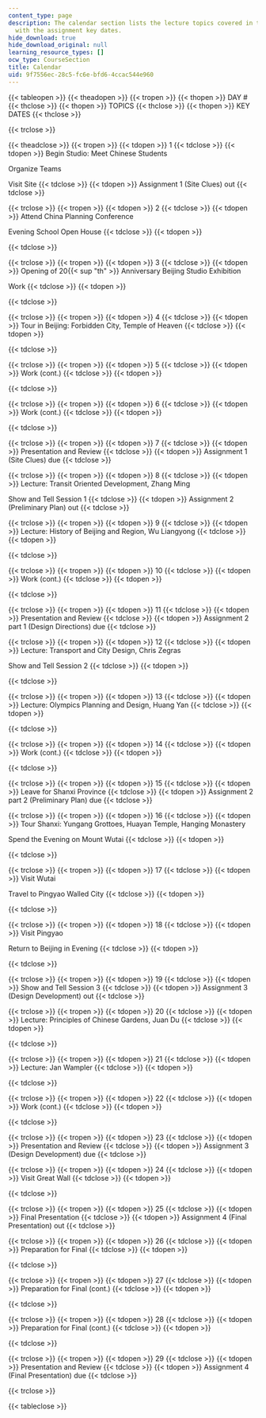 ```yaml
---
content_type: page
description: The calendar section lists the lecture topics covered in the course along
  with the assignment key dates.
hide_download: true
hide_download_original: null
learning_resource_types: []
ocw_type: CourseSection
title: Calendar
uid: 9f7556ec-28c5-fc6e-bfd6-4ccac544e960
---
```


{{< tableopen >}}
{{< theadopen >}}
{{< tropen >}}
{{< thopen >}}
DAY #
{{< thclose >}}
{{< thopen >}}
TOPICS
{{< thclose >}}
{{< thopen >}}
KEY DATES
{{< thclose >}}

{{< trclose >}}

{{< theadclose >}}
{{< tropen >}}
{{< tdopen >}}
1
{{< tdclose >}}
{{< tdopen >}}
Begin Studio: Meet Chinese Students  
  
Organize Teams  
  
Visit Site
{{< tdclose >}}
{{< tdopen >}}
Assignment 1 (Site Clues) out
{{< tdclose >}}

{{< trclose >}}
{{< tropen >}}
{{< tdopen >}}
2
{{< tdclose >}}
{{< tdopen >}}
Attend China Planning Conference  
  
Evening School Open House
{{< tdclose >}}
{{< tdopen >}}

{{< tdclose >}}

{{< trclose >}}
{{< tropen >}}
{{< tdopen >}}
3
{{< tdclose >}}
{{< tdopen >}}
Opening of 20{{< sup "th" >}} Anniversary Beijing Studio Exhibition  
  
Work
{{< tdclose >}}
{{< tdopen >}}

{{< tdclose >}}

{{< trclose >}}
{{< tropen >}}
{{< tdopen >}}
4
{{< tdclose >}}
{{< tdopen >}}
Tour in Beijing: Forbidden City, Temple of Heaven
{{< tdclose >}}
{{< tdopen >}}

{{< tdclose >}}

{{< trclose >}}
{{< tropen >}}
{{< tdopen >}}
5
{{< tdclose >}}
{{< tdopen >}}
Work (cont.)
{{< tdclose >}}
{{< tdopen >}}

{{< tdclose >}}

{{< trclose >}}
{{< tropen >}}
{{< tdopen >}}
6
{{< tdclose >}}
{{< tdopen >}}
Work (cont.)
{{< tdclose >}}
{{< tdopen >}}

{{< tdclose >}}

{{< trclose >}}
{{< tropen >}}
{{< tdopen >}}
7
{{< tdclose >}}
{{< tdopen >}}
Presentation and Review
{{< tdclose >}}
{{< tdopen >}}
Assignment 1 (Site Clues) due
{{< tdclose >}}

{{< trclose >}}
{{< tropen >}}
{{< tdopen >}}
8
{{< tdclose >}}
{{< tdopen >}}
Lecture: Transit Oriented Development, Zhang Ming  
  
Show and Tell Session 1
{{< tdclose >}}
{{< tdopen >}}
Assignment 2 (Preliminary Plan) out
{{< tdclose >}}

{{< trclose >}}
{{< tropen >}}
{{< tdopen >}}
9
{{< tdclose >}}
{{< tdopen >}}
Lecture: History of Beijing and Region, Wu Liangyong
{{< tdclose >}}
{{< tdopen >}}

{{< tdclose >}}

{{< trclose >}}
{{< tropen >}}
{{< tdopen >}}
10
{{< tdclose >}}
{{< tdopen >}}
Work (cont.)
{{< tdclose >}}
{{< tdopen >}}

{{< tdclose >}}

{{< trclose >}}
{{< tropen >}}
{{< tdopen >}}
11
{{< tdclose >}}
{{< tdopen >}}
Presentation and Review
{{< tdclose >}}
{{< tdopen >}}
Assignment 2 part 1 (Design Directions) due
{{< tdclose >}}

{{< trclose >}}
{{< tropen >}}
{{< tdopen >}}
12
{{< tdclose >}}
{{< tdopen >}}
Lecture: Transport and City Design, Chris Zegras  
  
Show and Tell Session 2
{{< tdclose >}}
{{< tdopen >}}

{{< tdclose >}}

{{< trclose >}}
{{< tropen >}}
{{< tdopen >}}
13
{{< tdclose >}}
{{< tdopen >}}
Lecture: Olympics Planning and Design, Huang Yan
{{< tdclose >}}
{{< tdopen >}}

{{< tdclose >}}

{{< trclose >}}
{{< tropen >}}
{{< tdopen >}}
14
{{< tdclose >}}
{{< tdopen >}}
Work (cont.)
{{< tdclose >}}
{{< tdopen >}}

{{< tdclose >}}

{{< trclose >}}
{{< tropen >}}
{{< tdopen >}}
15
{{< tdclose >}}
{{< tdopen >}}
Leave for Shanxi Province
{{< tdclose >}}
{{< tdopen >}}
Assignment 2 part 2 (Preliminary Plan) due
{{< tdclose >}}

{{< trclose >}}
{{< tropen >}}
{{< tdopen >}}
16
{{< tdclose >}}
{{< tdopen >}}
Tour Shanxi: Yungang Grottoes, Huayan Temple, Hanging Monastery  
  
Spend the Evening on Mount Wutai
{{< tdclose >}}
{{< tdopen >}}

{{< tdclose >}}

{{< trclose >}}
{{< tropen >}}
{{< tdopen >}}
17
{{< tdclose >}}
{{< tdopen >}}
Visit Wutai  
  
Travel to Pingyao Walled City
{{< tdclose >}}
{{< tdopen >}}

{{< tdclose >}}

{{< trclose >}}
{{< tropen >}}
{{< tdopen >}}
18
{{< tdclose >}}
{{< tdopen >}}
Visit Pingyao  
  
Return to Beijing in Evening
{{< tdclose >}}
{{< tdopen >}}

{{< tdclose >}}

{{< trclose >}}
{{< tropen >}}
{{< tdopen >}}
19
{{< tdclose >}}
{{< tdopen >}}
Show and Tell Session 3
{{< tdclose >}}
{{< tdopen >}}
Assignment 3 (Design Development) out
{{< tdclose >}}

{{< trclose >}}
{{< tropen >}}
{{< tdopen >}}
20
{{< tdclose >}}
{{< tdopen >}}
Lecture: Principles of Chinese Gardens, Juan Du
{{< tdclose >}}
{{< tdopen >}}

{{< tdclose >}}

{{< trclose >}}
{{< tropen >}}
{{< tdopen >}}
21
{{< tdclose >}}
{{< tdopen >}}
Lecture: Jan Wampler
{{< tdclose >}}
{{< tdopen >}}

{{< tdclose >}}

{{< trclose >}}
{{< tropen >}}
{{< tdopen >}}
22
{{< tdclose >}}
{{< tdopen >}}
Work (cont.)
{{< tdclose >}}
{{< tdopen >}}

{{< tdclose >}}

{{< trclose >}}
{{< tropen >}}
{{< tdopen >}}
23
{{< tdclose >}}
{{< tdopen >}}
Presentation and Review
{{< tdclose >}}
{{< tdopen >}}
Assignment 3 (Design Development) due
{{< tdclose >}}

{{< trclose >}}
{{< tropen >}}
{{< tdopen >}}
24
{{< tdclose >}}
{{< tdopen >}}
Visit Great Wall
{{< tdclose >}}
{{< tdopen >}}

{{< tdclose >}}

{{< trclose >}}
{{< tropen >}}
{{< tdopen >}}
25
{{< tdclose >}}
{{< tdopen >}}
Final Presentation
{{< tdclose >}}
{{< tdopen >}}
Assignment 4 (Final Presentation) out
{{< tdclose >}}

{{< trclose >}}
{{< tropen >}}
{{< tdopen >}}
26
{{< tdclose >}}
{{< tdopen >}}
Preparation for Final
{{< tdclose >}}
{{< tdopen >}}

{{< tdclose >}}

{{< trclose >}}
{{< tropen >}}
{{< tdopen >}}
27
{{< tdclose >}}
{{< tdopen >}}
Preparation for Final (cont.)
{{< tdclose >}}
{{< tdopen >}}

{{< tdclose >}}

{{< trclose >}}
{{< tropen >}}
{{< tdopen >}}
28
{{< tdclose >}}
{{< tdopen >}}
Preparation for Final (cont.)
{{< tdclose >}}
{{< tdopen >}}

{{< tdclose >}}

{{< trclose >}}
{{< tropen >}}
{{< tdopen >}}
29
{{< tdclose >}}
{{< tdopen >}}
Presentation and Review
{{< tdclose >}}
{{< tdopen >}}
Assignment 4 (Final Presentation) due
{{< tdclose >}}

{{< trclose >}}

{{< tableclose >}}